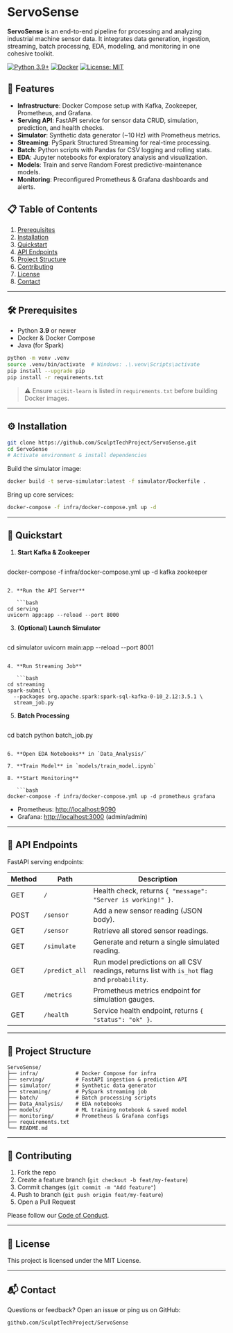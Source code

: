 # ServoSense

**ServoSense** is an end-to-end pipeline for processing and analyzing industrial machine sensor data. It integrates data generation, ingestion, streaming, batch processing, EDA, modeling, and monitoring in one cohesive toolkit.

[![Python 3.9+](https://img.shields.io/badge/python-3.9%2B-blue)](https://www.python.org/downloads/)
[![Docker](https://img.shields.io/badge/docker-compose-blue)](https://docs.docker.com/compose/)
[![License: MIT](https://img.shields.io/badge/license-MIT-green)](LICENSE)

## 🚀 Features

* **Infrastructure**: Docker Compose setup with Kafka, Zookeeper, Prometheus, and Grafana.
* **Serving API**: FastAPI service for sensor data CRUD, simulation, prediction, and health checks.
* **Simulator**: Synthetic data generator (\~10 Hz) with Prometheus metrics.
* **Streaming**: PySpark Structured Streaming for real-time processing.
* **Batch**: Python scripts with Pandas for CSV logging and rolling stats.
* **EDA**: Jupyter notebooks for exploratory analysis and visualization.
* **Models**: Train and serve Random Forest predictive-maintenance models.
* **Monitoring**: Preconfigured Prometheus & Grafana dashboards and alerts.

## 📋 Table of Contents

1. [Prerequisites](#prerequisites)
2. [Installation](#installation)
3. [Quickstart](#quickstart)
4. [API Endpoints](#api-endpoints)
5. [Project Structure](#project-structure)
6. [Contributing](#contributing)
7. [License](#license)
8. [Contact](#contact)

---

## 🛠️ Prerequisites

* Python **3.9** or newer
* Docker & Docker Compose
* Java (for Spark)

```bash
python -m venv .venv
source .venv/bin/activate  # Windows: .\.venv\Scripts\activate
pip install --upgrade pip
pip install -r requirements.txt
```

> ⚠️ Ensure `scikit-learn` is listed in `requirements.txt` before building Docker images.

---

## ⚙️ Installation

```bash
git clone https://github.com/SculptTechProject/ServoSense.git
cd ServoSense
# Activate environment & install dependencies
```

Build the simulator image:

```bash
docker build -t servo-simulator:latest -f simulator/Dockerfile .
```

Bring up core services:

```bash
docker-compose -f infra/docker-compose.yml up -d
```

---

## 🏃 Quickstart

1. **Start Kafka & Zookeeper**

   ```bash
   ```

docker-compose -f infra/docker-compose.yml up -d kafka zookeeper

````

2. **Run the API Server**

   ```bash
cd serving
uvicorn app:app --reload --port 8000
````

3. **(Optional) Launch Simulator**

   ```bash
   ```

cd simulator
uvicorn main\:app --reload --port 8001

````

4. **Run Streaming Job**

   ```bash
cd streaming
spark-submit \
  --packages org.apache.spark:spark-sql-kafka-0-10_2.12:3.5.1 \
  stream_job.py
````

5. **Batch Processing**

   ```bash
   ```

cd batch
python batch\_job.py

````

6. **Open EDA Notebooks** in `Data_Analysis/`

7. **Train Model** in `models/train_model.ipynb`

8. **Start Monitoring**

   ```bash
docker-compose -f infra/docker-compose.yml up -d prometheus grafana
````

* Prometheus: [http://localhost:9090](http://localhost:9090)
* Grafana: [http://localhost:3000](http://localhost:3000) (admin/admin)

---

## 🔗 API Endpoints

FastAPI serving endpoints:

| Method | Path           | Description                                                                                   |
| ------ | -------------- | --------------------------------------------------------------------------------------------- |
| GET    | `/`            | Health check, returns `{ "message": "Server is working!" }`.                                  |
| POST   | `/sensor`      | Add a new sensor reading (JSON body).                                                         |
| GET    | `/sensor`      | Retrieve all stored sensor readings.                                                          |
| GET    | `/simulate`    | Generate and return a single simulated reading.                                               |
| GET    | `/predict_all` | Run model predictions on all CSV readings, returns list with `is_hot` flag and `probability`. |
| GET    | `/metrics`     | Prometheus metrics endpoint for simulation gauges.                                            |
| GET    | `/health`      | Service health endpoint, returns `{ "status": "ok" }`.                                        |

---

## 📂 Project Structure

```
ServoSense/
├── infra/            # Docker Compose for infra
├── serving/          # FastAPI ingestion & prediction API
├── simulator/        # Synthetic data generator
├── streaming/        # PySpark streaming job
├── batch/            # Batch processing scripts
├── Data_Analysis/    # EDA notebooks
├── models/           # ML training notebook & saved model
├── monitoring/       # Prometheus & Grafana configs
├── requirements.txt
└── README.md
```

---

## 🤝 Contributing

1. Fork the repo
2. Create a feature branch (`git checkout -b feat/my-feature`)
3. Commit changes (`git commit -m "Add feature"`)
4. Push to branch (`git push origin feat/my-feature`)
5. Open a Pull Request

Please follow our [Code of Conduct](CODE_OF_CONDUCT.md).

---

## 📄 License

This project is licensed under the MIT License.

---

## 📬 Contact

Questions or feedback? Open an issue or ping us on GitHub:

```
github.com/SculptTechProject/ServoSense
```
